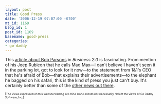 ```yaml
---
layout: post
title: Good Press
date: '2006-12-19 07:07:00 -0700'
mt_id: 1169
blog_id: 1
post_id: 1169
basename: good-press
categories:
- go-daddy
---
```

<p>
This <a href="http://money.cnn.com/2006/12/18/magazines/business2/godaddy.biz2/">article about Bob Parsons</a> in <cite>Business 2.0</cite> is fascinating. From mention of his Jeep Rubicon that he calls Mad Max&#x2014;I can't believe I haven't seen it in the parking lot, got to look for it now&#x2014;to the statement from 1&amp;1's CEO that he's afraid of Bob&#x2014;that explains their advertisements&#x2014;to the elephant he bagged on his safari, this is the kind of press you just can't buy. It's certainly better than some of the <a href="http://news.google.com/news?q=go%20daddy">other news out there</a>.
</p>
<p style="font-size:xx-small;">
[The views expressed on this website/weblog are mine alone and do not necessarily reflect the views of Go Daddy Software, Inc.]
</p>
